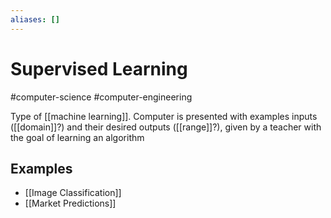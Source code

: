 ```yaml
---
aliases: []
---
```

# Supervised Learning
#computer-science #computer-engineering 

Type of [[machine learning]]. Computer is presented with examples inputs ([[domain]]?) and their desired outputs ([[range]]?), given by a teacher with the goal of learning an algorithm

## Examples
- [[Image Classification]]
- [[Market Predictions]]
